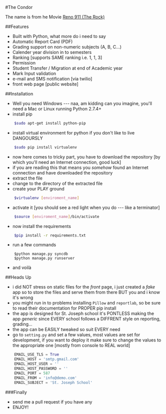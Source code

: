 #The Condor

The name is from he Movie [Reno 911 (The Rock)](https://www.youtube.com/watch?v=H53kBYo1Jx8)

##Features
- Built with Python, what more do i need to say
- Automatic Report Card (PDF)
- Grading support on non-numeric subjects (A, B, C...)
- Calender year division in to semesters
- Ranking [supports SAME ranking i.e. 1, 1, 3]
- Permission
- Student Transfer / Migration at end of Academic year
- Mark Input validation
- e-mail and SMS notification [via twilio]
- front web page [public website]

##Installation
- Well you need Windows --- naa, am kidding can you imagine, you'll need a Mac or Linux running Python 2.7.4+
- install pip
```bash
    $sudo apt-get install python-pip
```
- install virtual environment for python if you don't like to live DANGOURSLY
```bash
    $sudo pip install virtualenv
```
- now here comes to tricky part, you have to download the repository [by which you'll need an Internet connection, good luck]
- if you are reading this that means you *somehow* found an Internet connection and have downloaded the repository
- extract the file
- change to the directory of the extracted file
- create your PLAY ground
```bash
    $virtualenv [enviroment_name]
```
- activate it [you should see a red light when you do --- like a terminator]
```bash
    $source [enviroment_name]/bin/activate
```
- now install the requirements
```bash
    $pip install -r requirements.txt
```
- run a few commands
```
    $python manage.py syncdb
    $python manage.py runserver
```
- and voilà

##Heads Up
- i did NOT stress on static files for the *front* page, i just created a *fake* app so to store the files and serve them from there BUT you and i know it's wrong
- you might run in to problems installing `Pillow` and `reportlab`, so be sure to read their documentation for PROPER pip install
- the app is designed for St. Joseph school it's PONTLESS making the app *generic* since EVERY school follows a DIFFRENT style on reporting, grading...
- the app can be EASILY tweaked so suit EVERY need
- go to `setting.py` and set a few values, most values are set for development, if you want to deploy it make sure to change the values to the appropriate one [mostly from console to REAL world]
```python
    EMAIL_USE_TLS = True
    EMAIL_HOST = 'smtp.gmail.com'
    EMAIL_HOST_USER = ''
    EMAIL_HOST_PASSWORD = ''
    EMAIL_PORT = 587
    EMAIL_FROM = 'info@demo.com'
    EMAIL_SUBJECT = 'St. Joseph School'
```

###Finally
- send me a pull request if you have any
- ENJOY!
